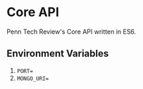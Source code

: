 # Core API

Penn Tech Review's Core API written in ES6.

## Environment Variables
1. `PORT=`
2. `MONGO_URI=`

